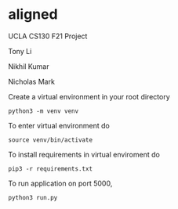 # aligned
UCLA CS130 F21 Project

Tony Li

Nikhil Kumar

Nicholas Mark

Create a virtual environment in your root directory

`python3 -m venv venv`

To enter virtual environment do

`source venv/bin/activate`

To install requirements in virtual enviroment do

`pip3 -r requirements.txt`

To run application on port 5000, 

`python3 run.py`
